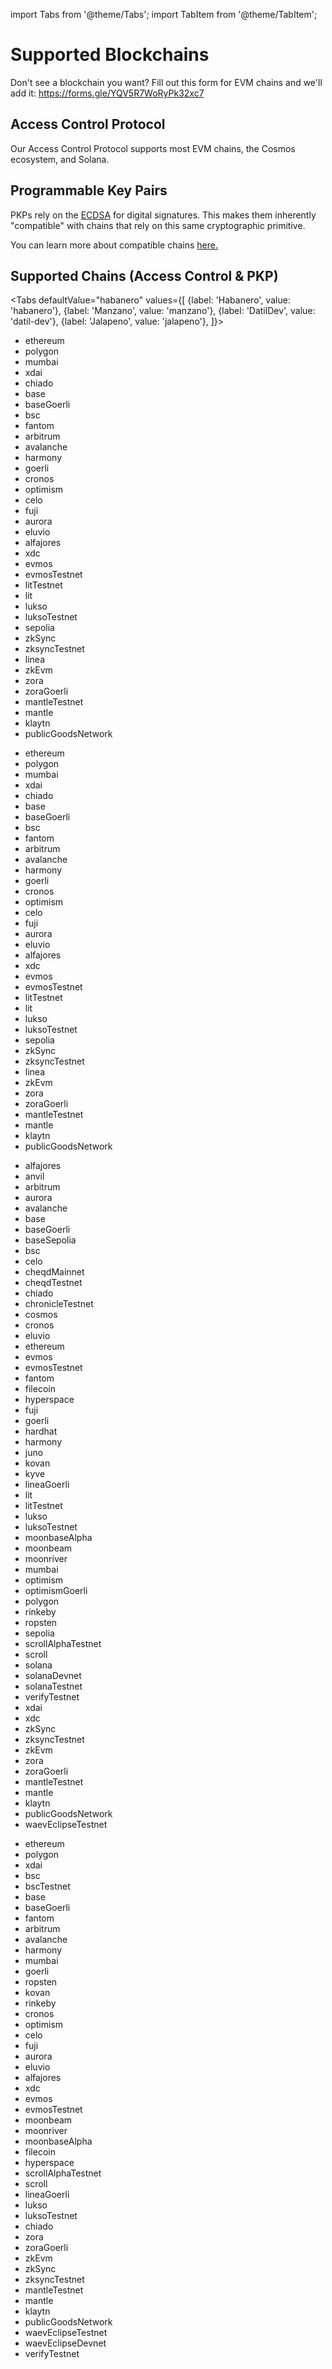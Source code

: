 import Tabs from '@theme/Tabs';
import TabItem from '@theme/TabItem';

# Supported Blockchains

Don't see a blockchain you want?  Fill out this form for EVM chains and we'll add it: https://forms.gle/YQV5R7WoRyPk32xc7

## Access Control Protocol

Our Access Control Protocol supports most EVM chains, the Cosmos ecosystem, and Solana.

## Programmable Key Pairs

PKPs rely on the [ECDSA](https://blog.cloudflare.com/ecdsa-the-digital-signature-algorithm-of-a-better-internet/) for digital signatures. This makes them inherently "compatible" with chains that rely on this same cryptographic primitive.

You can learn more about compatible chains [here.](http://ethanfast.com/top-crypto.html)

## Supported Chains (Access Control & PKP)

<Tabs
defaultValue="habanero"
values={[
{label: 'Habanero', value: 'habanero'},
{label: 'Manzano', value: 'manzano'},
{label: 'DatilDev', value: 'datil-dev'},
{label: 'Jalapeno', value: 'jalapeno'},
]}>

<TabItem value="habanero">

- ethereum
- polygon
- mumbai
- xdai
- chiado
- base
- baseGoerli
- bsc
- fantom
- arbitrum
- avalanche
- harmony
- goerli
- cronos
- optimism
- celo
- fuji
- aurora
- eluvio
- alfajores
- xdc
- evmos
- evmosTestnet
- litTestnet
- lit
- lukso
- luksoTestnet
- sepolia
- zkSync
- zksyncTestnet
- linea
- zkEvm
- zora
- zoraGoerli
- mantleTestnet
- mantle
- klaytn
- publicGoodsNetwork

</TabItem>

<TabItem value="manzano">

- ethereum
- polygon
- mumbai
- xdai
- chiado
- base
- baseGoerli
- bsc
- fantom
- arbitrum
- avalanche
- harmony
- goerli
- cronos
- optimism
- celo
- fuji
- aurora
- eluvio
- alfajores
- xdc
- evmos
- evmosTestnet
- litTestnet
- lit
- lukso
- luksoTestnet
- sepolia
- zkSync
- zksyncTestnet
- linea
- zkEvm
- zora
- zoraGoerli
- mantleTestnet
- mantle
- klaytn
- publicGoodsNetwork

</TabItem>

<TabItem value="datil-dev">

- alfajores
- anvil
- arbitrum
- aurora
- avalanche
- base
- baseGoerli
- baseSepolia
- bsc
- celo
- cheqdMainnet
- cheqdTestnet
- chiado
- chronicleTestnet
- cosmos
- cronos
- eluvio
- ethereum
- evmos
- evmosTestnet
- fantom
- filecoin
- hyperspace
- fuji
- goerli
- hardhat
- harmony
- juno
- kovan
- kyve
- lineaGoerli
- lit
- litTestnet
- lukso
- luksoTestnet
- moonbaseAlpha
- moonbeam
- moonriver
- mumbai
- optimism
- optimismGoerli
- polygon
- rinkeby
- ropsten
- sepolia
- scrollAlphaTestnet
- scroll
- solana
- solanaDevnet
- solanaTestnet
- verifyTestnet
- xdai
- xdc
- zkSync
- zksyncTestnet
- zkEvm
- zora
- zoraGoerli
- mantleTestnet
- mantle
- klaytn
- publicGoodsNetwork
- waevEclipseTestnet

</TabItem>

<TabItem value="jalapeno">

- ethereum
- polygon
- xdai
- bsc
- bscTestnet
- base
- baseGoerli
- fantom
- arbitrum
- avalanche
- harmony
- mumbai
- goerli
- ropsten
- kovan
- rinkeby
- cronos
- optimism
- celo
- fuji
- aurora
- eluvio
- alfajores
- xdc
- evmos
- evmosTestnet
- moonbeam
- moonriver
- moonbaseAlpha
- filecoin
- hyperspace
- scrollAlphaTestnet
- scroll
- lineaGoerli
- lukso
- luksoTestnet
- chiado
- zora
- zoraGoerli
- zkEvm
- zkSync
- zksyncTestnet
- mantleTestnet
- mantle
- klaytn
- publicGoodsNetwork
- waevEclipseTestnet
- waevEclipseDevnet
- verifyTestnet

</TabItem>

</Tabs>